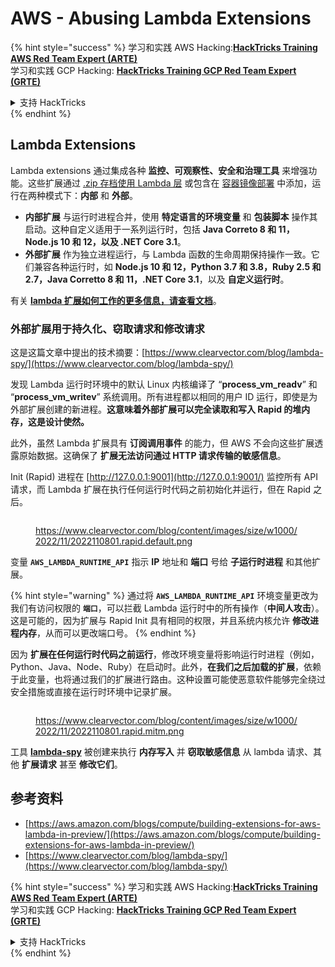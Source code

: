 # AWS - Abusing Lambda Extensions

{% hint style="success" %}
学习和实践 AWS Hacking:<img src="/.gitbook/assets/image.png" alt="" data-size="line">[**HackTricks Training AWS Red Team Expert (ARTE)**](https://training.hacktricks.xyz/courses/arte)<img src="/.gitbook/assets/image.png" alt="" data-size="line">\
学习和实践 GCP Hacking: <img src="/.gitbook/assets/image (2).png" alt="" data-size="line">[**HackTricks Training GCP Red Team Expert (GRTE)**<img src="/.gitbook/assets/image (2).png" alt="" data-size="line">](https://training.hacktricks.xyz/courses/grte)

<details>

<summary>支持 HackTricks</summary>

* 查看 [**订阅计划**](https://github.com/sponsors/carlospolop)!
* **加入** 💬 [**Discord 群组**](https://discord.gg/hRep4RUj7f) 或 [**telegram 群组**](https://t.me/peass) 或 **关注** 我们在 **Twitter** 🐦 [**@hacktricks\_live**](https://twitter.com/hacktricks\_live)**.**
* **通过提交 PRs 分享黑客技巧到** [**HackTricks**](https://github.com/carlospolop/hacktricks) 和 [**HackTricks Cloud**](https://github.com/carlospolop/hacktricks-cloud) github 仓库。

</details>
{% endhint %}

## Lambda Extensions

Lambda extensions 通过集成各种 **监控、可观察性、安全和治理工具** 来增强功能。这些扩展通过 [.zip 存档使用 Lambda 层](https://docs.aws.amazon.com/lambda/latest/dg/configuration-layers.html) 或包含在 [容器镜像部署](https://aws.amazon.com/blogs/compute/working-with-lambda-layers-and-extensions-in-container-images/) 中添加，运行在两种模式下：**内部** 和 **外部**。

* **内部扩展** 与运行时进程合并，使用 **特定语言的环境变量** 和 **包装脚本** 操作其启动。这种自定义适用于一系列运行时，包括 **Java Correto 8 和 11，Node.js 10 和 12，以及 .NET Core 3.1**。
* **外部扩展** 作为独立进程运行，与 Lambda 函数的生命周期保持操作一致。它们兼容各种运行时，如 **Node.js 10 和 12，Python 3.7 和 3.8，Ruby 2.5 和 2.7，Java Corretto 8 和 11，.NET Core 3.1**，以及 **自定义运行时**。

有关 [**lambda 扩展如何工作的更多信息，请查看文档**](https://docs.aws.amazon.com/lambda/latest/dg/runtimes-extensions-api.html)。

### 外部扩展用于持久化、窃取请求和修改请求

这是这篇文章中提出的技术摘要：[https://www.clearvector.com/blog/lambda-spy/](https://www.clearvector.com/blog/lambda-spy/)

发现 Lambda 运行时环境中的默认 Linux 内核编译了 “**process\_vm\_readv**” 和 “**process\_vm\_writev**” 系统调用。所有进程都以相同的用户 ID 运行，即使是为外部扩展创建的新进程。**这意味着外部扩展可以完全读取和写入 Rapid 的堆内存，这是设计使然。**

此外，虽然 Lambda 扩展具有 **订阅调用事件** 的能力，但 AWS 不会向这些扩展透露原始数据。这确保了 **扩展无法访问通过 HTTP 请求传输的敏感信息**。

Init (Rapid) 进程在 [http://127.0.0.1:9001](http://127.0.0.1:9001/) 监控所有 API 请求，而 Lambda 扩展在执行任何运行时代码之前初始化并运行，但在 Rapid 之后。

<figure><img src="../../../../.gitbook/assets/image (254).png" alt=""><figcaption><p><a href="https://www.clearvector.com/blog/content/images/size/w1000/2022/11/2022110801.rapid.default.png">https://www.clearvector.com/blog/content/images/size/w1000/2022/11/2022110801.rapid.default.png</a></p></figcaption></figure>

变量 **`AWS_LAMBDA_RUNTIME_API`** 指示 **IP** 地址和 **端口** 号给 **子运行时进程** 和其他扩展。

{% hint style="warning" %}
通过将 **`AWS_LAMBDA_RUNTIME_API`** 环境变量更改为我们有访问权限的 **`端口`**，可以拦截 Lambda 运行时中的所有操作（**中间人攻击**）。这是可能的，因为扩展与 Rapid Init 具有相同的权限，并且系统内核允许 **修改进程内存**，从而可以更改端口号。
{% endhint %}

因为 **扩展在任何运行时代码之前运行**，修改环境变量将影响运行时进程（例如，Python、Java、Node、Ruby）在启动时。此外，**在我们之后加载的扩展**，依赖于此变量，也将通过我们的扩展进行路由。这种设置可能使恶意软件能够完全绕过安全措施或直接在运行时环境中记录扩展。

<figure><img src="../../../../.gitbook/assets/image (267).png" alt=""><figcaption><p><a href="https://www.clearvector.com/blog/content/images/size/w1000/2022/11/2022110801.rapid.mitm.png">https://www.clearvector.com/blog/content/images/size/w1000/2022/11/2022110801.rapid.mitm.png</a></p></figcaption></figure>

工具 [**lambda-spy**](https://github.com/clearvector/lambda-spy) 被创建来执行 **内存写入** 并 **窃取敏感信息** 从 lambda 请求、其他 **扩展请求** 甚至 **修改它们**。

## 参考资料

* [https://aws.amazon.com/blogs/compute/building-extensions-for-aws-lambda-in-preview/](https://aws.amazon.com/blogs/compute/building-extensions-for-aws-lambda-in-preview/)
* [https://www.clearvector.com/blog/lambda-spy/](https://www.clearvector.com/blog/lambda-spy/)

{% hint style="success" %}
学习和实践 AWS Hacking:<img src="/.gitbook/assets/image.png" alt="" data-size="line">[**HackTricks Training AWS Red Team Expert (ARTE)**](https://training.hacktricks.xyz/courses/arte)<img src="/.gitbook/assets/image.png" alt="" data-size="line">\
学习和实践 GCP Hacking: <img src="/.gitbook/assets/image (2).png" alt="" data-size="line">[**HackTricks Training GCP Red Team Expert (GRTE)**<img src="/.gitbook/assets/image (2).png" alt="" data-size="line">](https://training.hacktricks.xyz/courses/grte)

<details>

<summary>支持 HackTricks</summary>

* 查看 [**订阅计划**](https://github.com/sponsors/carlospolop)!
* **加入** 💬 [**Discord 群组**](https://discord.gg/hRep4RUj7f) 或 [**telegram 群组**](https://t.me/peass) 或 **关注** 我们在 **Twitter** 🐦 [**@hacktricks\_live**](https://twitter.com/hacktricks\_live)**.**
* **通过提交 PRs 分享黑客技巧到** [**HackTricks**](https://github.com/carlospolop/hacktricks) 和 [**HackTricks Cloud**](https://github.com/carlospolop/hacktricks-cloud) github 仓库。

</details>
{% endhint %}
